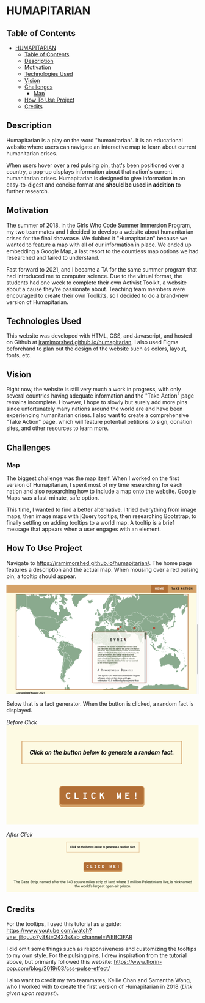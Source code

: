 

# HUMAPITARIAN 

## Table of Contents
- [HUMAPITARIAN](#humapitarian)
  - [Table of Contents](#table-of-contents)
  - [Description](#description)
  - [Motivation](#motivation)
  - [Technologies Used](#technologies-used)
  - [Vision](#vision)
  - [Challenges](#challenges)
    - [Map](#map)
  - [How To Use Project](#how-to-use-project)
  - [Credits](#credits)

## Description 
Humapitarian is a play on the word "humanitarian". It is an educational website where users can navigate an interactive map to learn about current humanitarian crises. 

When users hover over a red pulsing pin, that's been positioned over a country, a pop-up displays information about that nation's current humanitarian crises. Humapitarian is designed to give information in an easy-to-digest and concise format and **should be used in addition** to further research. 

## Motivation 
The summer of 2018, in the Girls Who Code Summer Immersion Program, my two teammates and I decided to develop a website about humanitarian crises for the final showcase. We dubbed it "Humapitarian" because we wanted to feature a map with all of our information in place. We ended up embedding a Google Map, a last resort to the countless map options we had researched and failed to understand. 

Fast forward to 2021, and I became a TA for the same summer program that had introduced me to computer science. Due to the virtual format, the students had one week to complete their own Activist Toolkit, a website about a cause they're passionate about. Teaching team members were encouraged to create their own Toolkits, so I decided to do a brand-new version of Humapitarian. 

## Technologies Used
This website was developed with HTML, CSS, and Javascript, and hosted on Github at [iramimorshed.github.io/humapitarian](https://iramimorshed.github.io/humapitarian/). I also used Figma beforehand to plan out the design of the website such as colors, layout, fonts, etc. 

## Vision 
Right now, the website is still very much a work in progress, with only several countries having adequate information and the "Take Action" page remains incomplete. However, I hope to slowly but surely add more pins since unfortunately many nations around the world are and have been experiencing humanitarian crises. I also want to create a comprehensive "Take Action" page, which will feature potential petitions to sign, donation sites, and other resources to learn more. 

## Challenges
### Map
The biggest challenge was the map itself. When I worked on the first version of Humapitarian, I spent most of my time researching for each nation and also researching how to include a map onto the website. Google Maps was a last-minute, safe option. 

This time, I wanted to find a better alternative. I tried everything from image maps, then image maps with jQuery tooltips, then researching Bootstrap, to finally settling on adding tooltips to a world map. A tooltip is a brief message that appears when a user engages with an element. 

## How To Use Project
Navigate to https://iramimorshed.github.io/humapitarian/. The home page features a description and the actual map. When mousing over a red pulsing pin, a tooltip should appear. 

![A screenshot showing what happens when a pin is moused over.](screenshot-map.png)

Below that is a fact generator. When the button is clicked, a random fact is displayed. 

*Before Click*
![A screenshot showing the button before it's clicked.](fact-gen-before.png)

*After Click*
![A screenshot showing the button and the fact after it's clicked.](fact-gen-after.png)

## Credits
For the tooltips, I used this tutorial as a guide: https://www.youtube.com/watch?v=e_jEquJo7y8&t=2424s&ab_channel=WEBCIFAR

I did omit some things such as responsiveness and customizing the tooltips to my own style. For the pulsing pins, I drew inspiration from the tutorial above, but primarily followed this website: https://www.florin-pop.com/blog/2019/03/css-pulse-effect/

I also want to credit my two teammates, Kellie Chan and Samantha Wang, who I worked with to create the first version of Humapitarian in 2018 (*Link given upon request*). 

